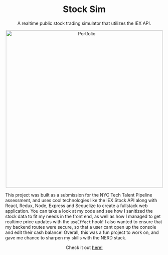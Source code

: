 <h1 align="center">Stock Sim</h1>
<p align="center">
  A realtime public stock trading simulator that utilizes the IEX API.
</p>
<p align="center"> 
  <img src="https://i.imgur.com/lq1teuW.png" width="500" alt="Portfolio"/>
</p>

This project was built as a submission for the NYC Tech Talent Pipeline assessment, and uses cool technologies like the IEX Stock API along with React, Redux, Node, Express and Sequelize to create a fullstack web application. You can take a look at my code and see how I sanitized the stock data to fit my needs in the front end, as well as how I managed to get realtime price updates with the `useEffect` hook! I also wanted to ensure that my backend routes were secure, so that a user cant open up the console and edit their cash balance! Overall, this was a fun project to work on, and gave me chance to sharpen my skills with the NERD stack.

<p align="center">Check it out <a href="https://sim-stock.herokuapp.com">here!</a></p>
